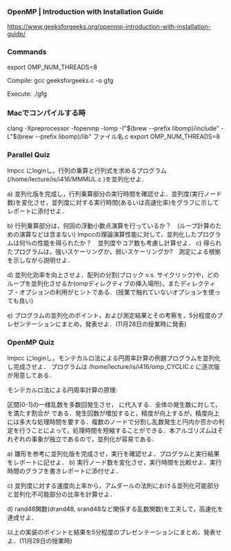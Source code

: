 ### OpenMP | Introduction with Installation Guide
https://www.geeksforgeeks.org/openmp-introduction-with-installation-guide/

### Commands
export OMP_NUM_THREADS=8

Compile: 
gcc geeksforgeeks.c -o gfg

Execute:
./gfg

### Macでコンパイルする時

clang -Xpreprocessor -fopenmp -lomp -I"$(brew --prefix libomp)/include" -L"$(brew --prefix libomp)/lib" ファイル名.c
export OMP_NUM_THREADS=8

### Parallel Quiz
lmpcc にloginし，行列の乗算と行列式を求めるプログラム (/home/lecture/is/i416/MMMUL.c )を並列化せよ．

a) 並列化版を完成し，行列乗算部分の実行時間を確認せよ．並列度(実行ノード数)を変化させ，並列度に対する実行時間(あるいは高速化率)をグラフに示してレポートに添付せよ．

b) 行列乗算部分は，何回の浮動小数点演算を行っているか？　(ループ計算のための演算などは含まない)
lmpccの理論演算性能に対して，並列化したプログラムは何％の性能を得られたか？　並列度やコア数も考慮し計算せよ．
c) 得られたプログラムは，強いスケーリングか，弱いスケーリングか?　測定による根拠を示しながら説明せよ．

d) 並列化効率を向上させよ．配列の分割(ブロック v.s. サイクリック)や，どのループを並列化させるか(ompディレクティブの挿入場所)，またディレクティブ・オプションの利用がヒントである．(授業で触れていないオプションを使っても良い)

e) プログラムの並列化のポイント，および測定結果とその考察を，5分程度のプレゼンテーションにまとめ，発表せよ．(11月28日の授業時に発表)


### OpenMP Quiz
lmpcc にloginし，モンテカルロ法による円周率計算の例題プログラムを並列化し完成させよ．
プログラムは /home/lecture/is/i416/omp_CYCLIC.c に逐次版が用意してある．

モンテカルロ法による円周率計算の原理:

区間[0-1]の一様乱数を多数回発生させ，  に代入する．全体の発生数に対して， を満たす割合が である．発生回数が増加すると，精度が向上するが，精度向上には多大な処理時間を要する．複数のノードで分割し乱数発生と円内か否かの判定を行うことによって，処理時間を短縮することができる．本アルゴリズムはそれぞれの事象が独立であるので，並列化が容易である．

a) 雛形を参考に並列化版を完成させ，実行を確認せよ．プログラムと実行結果をレポートに記せよ．
b) 実行ノード数を変化させ，実行時間を比較せよ．実行時間のグラフを書きレポートに添付せよ．

c) 並列度に対する速度向上率から，アムダールの法則における並列化可能部分と並列化不可能部分の比率を計算せよ．

d) rand48関数(drand48, srand48など関係する乱数関数)を工夫して，高速化を達成せよ．

以上の実装のポイントと結果を5分程度のプレゼンテーションにまとめ，発表せよ．(11月28日の授業時)
